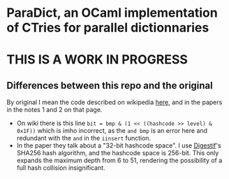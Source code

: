 # ParaDict, an OCaml implementation of CTries for parallel dictionnaries

# THIS IS A WORK IN PROGRESS

## Differences between this repo and the original
By original I mean the code described on wikipedia [here](https://en.wikipedia.org/wiki/Ctrie), and in the papers in the notes 1 and 2 on that page.

- On wiki there is this line `bit = bmp & (1 << ((hashcode >> level) & 0x1F))` which is imho incorrect, as the `and bmp` is an error here and redundant with the `and` in the `iinsert` function.
- In the paper they talk about a "32-bit hashcode space". I use [Digestif](https://github.com/mirage/digestif)'s SHA256 hash algorithm, and the hashcode space is 256-bit. This only expands the maximum depth from 6 to 51, rendering the possibility of a full hash collision insignificant.
